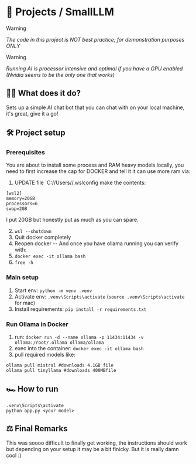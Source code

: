 # 👾 Projects / SmallLLM
> [!WARNING]
> *The code in this project is NOT best practice; for demonstration purposes ONLY*

> [!WARNING]
> *Running AI is processor intensive and optimal if you have a GPU enabled (Nvidia seems to be the only one that works)*

## 🤷‍♂️ What does it do?
Sets up a simple AI chat bot that you can chat with on your local machine, it's great, give it a go!

## 🛠️ Project setup
### Prerequisites
You are about to install some process and RAM heavy models locally, you need to first increase the cap for DOCKER and tell it it can use more ram via:
1. UPDATE file `C://Users/<Your username>/.wslconfig make the contents:
```
[wsl2]
memory=20GB           
processors=6         
swap=2GB         
```
I put 20GB but honestly put as much as you can spare.

2. `wsl --shutdown`
3. Quit docker completely
4. Reopen docker
-- And once you have ollama running you can verify with:
5. `docker exec -it ollama bash`
6. `free -h`

### Main setup
1. Start env: `python -m venv .venv`
2. Activate env: `.venv\Scripts\activate` (`source .venv\Scripts\activate` for mac)
3. Install requirements: `pip install -r requirements.txt`

### Run Ollama in Docker
1. run: `docker run -d --name ollama -p 11434:11434 -v ollama:/root/.ollama ollama/ollama`
2. exec into the container: `docker exec -it ollama bash`
3. pull required models like: 
```
ollama pull mistral #downloads 4.1GB file
ollama pull tinyllama #downloads 400MBfile
```

## 🏎️ How to run 
```
.venv\Scripts\activate
python app.py <your model>
```

## ⚖️ Final Remarks
This was soooo difficult to finally get working, the instructions should work but depending on your setup it may be a bit finicky. But it is really damn cool :)